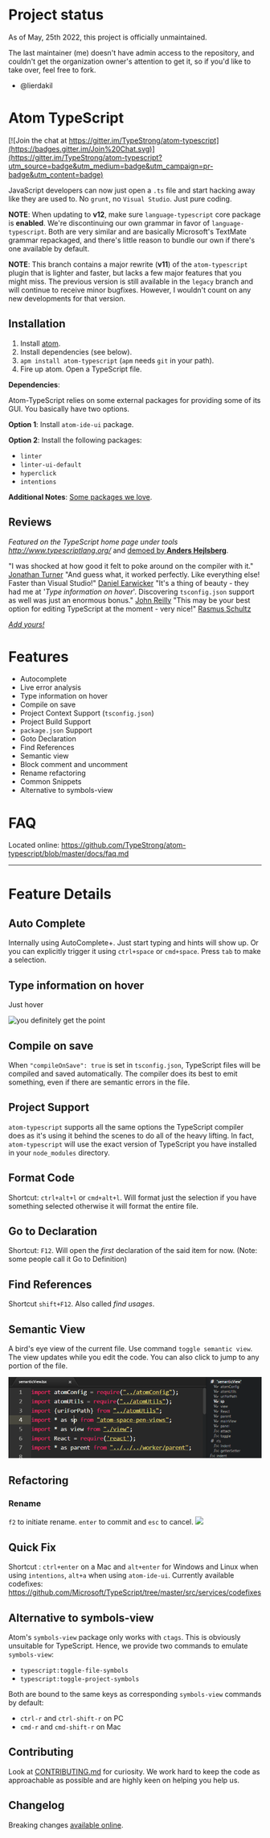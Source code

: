# Project status

As of May, 25th 2022, this project is officially unmaintained.

The last maintainer (me) doesn't have admin access to the repository, and couldn't get the organization owner's attention to get it, so if you'd like to take over, feel free to fork.

- @lierdakil

# Atom TypeScript

[![Join the chat at
https://gitter.im/TypeStrong/atom-typescript](https://badges.gitter.im/Join%20Chat.svg)](https://gitter.im/TypeStrong/atom-typescript?utm_source=badge&utm_medium=badge&utm_campaign=pr-badge&utm_content=badge)

JavaScript developers can now just open a `.ts` file and start hacking
away like they are used to. No `grunt`, no `Visual Studio`. Just pure
coding.

**NOTE**: When updating to **v12**, make sure `language-typescript` core
package is **enabled**. We're discontinuing our own grammar in favor of
`language-typescript`. Both are very similar and are basically
Microsoft's TextMate grammar repackaged, and there's little reason to
bundle our own if there's one available by default.

**NOTE**: This branch contains a major rewrite (**v11**) of the
`atom-typescript` plugin that is lighter and faster, but lacks a few
major features that you might miss. The previous version is still
available in the `legacy` branch and will continue to receive minor
bugfixes. However, I wouldn't count on any new developments for that version.

## Installation

1.  Install [atom](https://atom.io).
2.  Install dependencies (see below).
3.  `apm install atom-typescript` (`apm` needs `git` in your path).
4.  Fire up atom. Open a TypeScript file.

**Dependencies**:

Atom-TypeScript relies on some external packages for providing some of
its GUI. You basically have two options.

**Option 1**: Install `atom-ide-ui` package.

**Option 2**: Install the following packages:

-   `linter`
-   `linter-ui-default`
-   `hyperclick`
-   `intentions`

**Additional Notes**: [Some packages we
love](https://github.com/TypeStrong/atom-typescript/blob/master/docs/packages.md).

## Reviews

*Featured on the TypeScript home page under tools
http://www.typescriptlang.org/* and [demoed by **Anders
Hejlsberg**](https://twitter.com/schwarty/status/593858817894404096).

"I was shocked at how good it felt to poke around on the compiler with
it." [Jonathan Turner](https://twitter.com/jntrnr) 
"And guess what, it
worked perfectly. Like everything else! Faster than Visual Studio!"
[Daniel
Earwicker](http://stackoverflow.com/users/27423/daniel-earwicker) 
"It's
a thing of beauty - they had me at '*Type information on hover*'.
Discovering `tsconfig.json` support as well was just an enormous bonus."
[John Reilly](https://twitter.com/johnny_reilly)
"This may be your best
option for editing TypeScript at the moment - very nice!" [Rasmus
Schultz](https://twitter.com/mindplaydk)

[*Add yours!*](https://github.com/TypeStrong/atom-typescript/issues/66)

# Features

-   Autocomplete
-   Live error analysis
-   Type information on hover
-   Compile on save
-   Project Context Support (`tsconfig.json`)
-   Project Build Support
-   `package.json` Support
-   Goto Declaration
-   Find References
-   Semantic view
-   Block comment and uncomment
-   Rename refactoring
-   Common Snippets
-   Alternative to symbols-view

# FAQ

Located online:
https://github.com/TypeStrong/atom-typescript/blob/master/docs/faq.md

------------------------------------------------------------------------

# Feature Details

## Auto Complete

Internally using AutoComplete+. Just start typing and hints will show
up. Or you can explicitly trigger it using `ctrl+space` or `cmd+space`.
Press `tab` to make a selection.

## Type information on hover

Just hover

![you definitely get the
point](https://raw.githubusercontent.com/TypeStrong/atom-typescript/master/docs/screens/hover.png)

## Compile on save

When `"compileOnSave": true` is set in `tsconfig.json`, TypeScript files
will be compiled and saved automatically. The compiler does its best to
emit something, even if there are semantic errors in the file.

## Project Support

`atom-typescript` supports all the same options the TypeScript compiler
does as it's using it behind the scenes to do all of the heavy lifting.
In fact, `atom-typescript` will use the exact version of TypeScript you
have installed in your `node_modules` directory.

## Format Code

Shortcut: `ctrl+alt+l` or `cmd+alt+l`. Will format just the selection
if you have something selected otherwise it will format the entire file.

## Go to Declaration

Shortcut: `F12`. Will open the *first* declaration of the said item for
now. (Note: some people call it Go to Definition)

## Find References

Shortcut `shift+F12`. Also called *find usages*.

## Semantic View

A bird's eye view of the current file. Use command
`toggle semantic view`. The view updates while you edit the code. You
can also click to jump to any portion of the file.

![](https://raw.githubusercontent.com/TypeStrong/atom-typescript-examples/master/screens/semanticView.png)

## Refactoring

### Rename

`f2` to initiate rename. `enter` to commit and `esc` to cancel.
![](https://raw.githubusercontent.com/TypeStrong/atom-typescript/master/docs/screens/renameRefactoring.png)

## Quick Fix

Shortcut : `ctrl+enter` on a Mac and `alt+enter` for Windows and Linux
when using `intentions`, `alt+a` when using `atom-ide-ui`. Currently
available codefixes:
https://github.com/Microsoft/TypeScript/tree/master/src/services/codefixes

## Alternative to symbols-view

Atom's `symbols-view` package only works with `ctags`. This is obviously
unsuitable for TypeScript. Hence, we provide two commands to emulate
`symbols-view`:

-   `typescript:toggle-file-symbols`
-   `typescript:toggle-project-symbols`

Both are bound to the same keys as corresponding `symbols-view` commands
by default:

-   `ctrl-r` and `ctrl-shift-r` on PC
-   `cmd-r` and `cmd-shift-r` on Mac

## Contributing

Look at
[CONTRIBUTING.md](https://github.com/TypeStrong/atom-typescript/blob/master/CONTRIBUTING.md)
for curiosity. We work hard to keep the code as approachable as possible
and are highly keen on helping you help us.

## Changelog

Breaking changes [available
online](https://github.com/TypeStrong/atom-typescript/blob/master/CHANGELOG.md).
